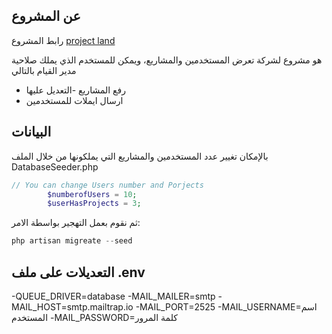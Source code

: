 ## عن المشروع 
رابط المشروع 
[project land](https://still-falls-68309.herokuapp.com/)

هو مشروع لشركة تعرض المستخدمين والمشاريع، ويمكن للمستخدم الذي يملك صلاحية مدير القيام بالتالي
- رفع المشاريع
-التعديل عليها
- ارسال ايملات للمستخدمين

## البيانات

بالإمكان تغيير عدد المستخدمين والمشاريع التي يملكونها من خلال الملف DatabaseSeeder.php

```php
// You can change Users number and Porjects 
        $numberofUsers = 10;
        $userHasProjects = 3;
```

ثم نقوم بعمل التهجير بواسطة الامر:
```php
php artisan migreate --seed
```

## التعديلات على ملف .env

-QUEUE_DRIVER=database
-MAIL_MAILER=smtp
-MAIL_HOST=smtp.mailtrap.io
-MAIL_PORT=2525
-MAIL_USERNAME=اسم المستخدم 
-MAIL_PASSWORD=كلمة المرور